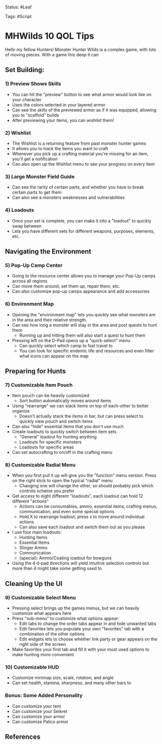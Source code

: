 

Status: #Leaf 

Tags: #Script

# MHWilds 10 QOL Tips

Hello my fellow Hunters! Monster Hunter Wilds is a complex game, with lots of moving pieces. With a game this deep it can 
## Set Building:
### 1) Preview Shows Skills
- You can hit the "preview" button to see what armor would look like on your character 
- Uses the colors selected in your layered armor
- Can see the skills of the previewed armor as if it was equipped, allowing you to "scaffold" builds
- After previewing your items, you can wishlist them!
### 2) Wishlist
- The Wishlist is a returning feature from past monster hunter games
- It allows you to track the items you want to craft 
- Whenever you pick up a crafting material you're missing for an item, you'll get a notification
- Can also open up the Wishlist menu to see your progress on every item
### 3) Large Monster Field Guide
- Can see the rarity of certain parts, and whether you have to break certain parts to get them
- Can also see a monsters weaknesses and vulnerabilities
### 4) Loadouts
- Once your set is complete, you can make it into a "loadout" to quickly swap between
- Lets you have different sets for different weapons, purposes, elements, etc. 
## Navigating the Environment
### 5) Pop-Up Camp Center
- Going to the resource center allows you to manage your Pop-Up camps across all regions
- Can move them around, set them up, repair them, etc.
- Can also customize pop-up camps appearance and add accessories 
### 6) Environment Map
- Opening the "environment map" lets you quickly see what monsters are in the area and their relative strength. 
- Can see how long a monster will stay in the area and post quests to hunt them 
	- Running up and hitting them will also start a quest to hunt them
- Pressing left on the D-Pad opens up a "quick-select" menu
	- Can quickly select which camp to fast travel to
	- You can look for specific endemic life and resources and even filter what icons can appear on the map
## Preparing for Hunts
### 7) Customizable Item Pouch
- Item pouch can be heavily customized
	- Sort button automatically moves around items
- Using "rearrange" we can stack items on top of each-other to better organize
	- Doesn't actually stack the items in bar, but can press select to quickly view pouch and switch items
- Can also "hide" essential items that you don't use much
- Create loadouts to quickly switch between item sets
	- "General" loadout for hunting anything
	- Loadouts for specific monsters
	- Loadouts for specific areas
- Can set autocrafting to on/off in the crafting menu
### 8) Customizable Radial Menu
- When you first pull it up will give you the "function" menu version. Press on the right stick to open the typical "radial" menu
	- Changing one will change the other, so should probably pick which controls scheme you prefer 
- Get access to eight different "loadouts", each loadout can hold 12 different "actions"
	- Actions can be consumables, ammo, essential items, crafting menus, communication, and even some special options
	- Hold X to rearrange loadout, press x to move around individual actions
	- Can also save each loadout and switch them out as you please
- I use four main loadouts:
	- Hunting Items
	- Essential Items
	- Slinger Ammo
	- Communication
	- (special): Ammo/Coating loadout for bowguns
- Using the 4 d-pad directions will yield intuitive selection controls but more than 4 might take some getting used to
## Cleaning Up the UI
### 9) Customizable Select Menu
- Pressing select brings up the games menus, but we can heavily customize what appears here
- Press "sub-menu" to customize what options appear:
	- Edit tabs to change the order tabs appear in and hide unwanted tabs
	- Edit favorites lets you populate your own "favorites" tab with a combination of the other options
	- Edit widgets lets to choose whether link party or gear appears on the right side of the screen
- Make favorites your first tab and fill it with your most used options to make hunting more convenient
### 10) Customizable HUD
- Customize minimap size, scale, rotation, and angle
- Can set health, stamina, sharpness, and many other bars to 
### Bonus: Some Added Personality
- Can customize your tent 
- Can customize your Seikret
- Can customize your armor
- Can customize Palico armor

## References
